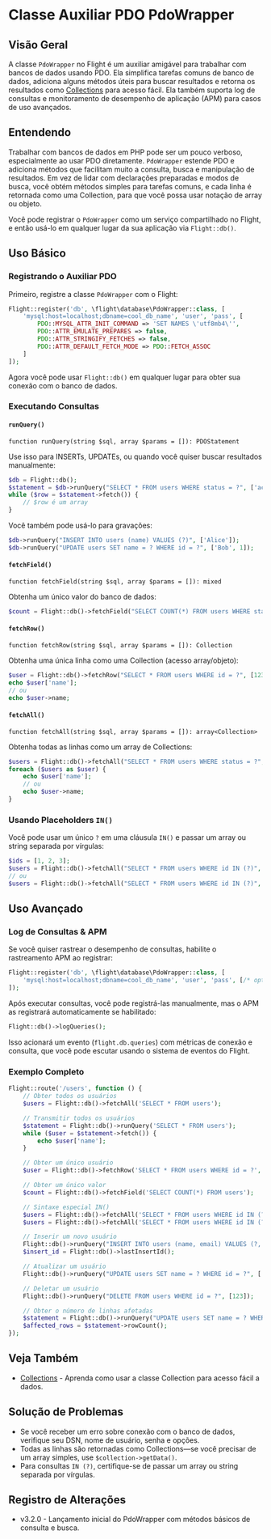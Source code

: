 # Classe Auxiliar PDO PdoWrapper

## Visão Geral

A classe `PdoWrapper` no Flight é um auxiliar amigável para trabalhar com bancos de dados usando PDO. Ela simplifica tarefas comuns de banco de dados, adiciona alguns métodos úteis para buscar resultados e retorna os resultados como [Collections](/learn/collections) para acesso fácil. Ela também suporta log de consultas e monitoramento de desempenho de aplicação (APM) para casos de uso avançados.

## Entendendo

Trabalhar com bancos de dados em PHP pode ser um pouco verboso, especialmente ao usar PDO diretamente. `PdoWrapper` estende PDO e adiciona métodos que facilitam muito a consulta, busca e manipulação de resultados. Em vez de lidar com declarações preparadas e modos de busca, você obtém métodos simples para tarefas comuns, e cada linha é retornada como uma Collection, para que você possa usar notação de array ou objeto.

Você pode registrar o `PdoWrapper` como um serviço compartilhado no Flight, e então usá-lo em qualquer lugar da sua aplicação via `Flight::db()`.

## Uso Básico

### Registrando o Auxiliar PDO

Primeiro, registre a classe `PdoWrapper` com o Flight:

```php
Flight::register('db', \flight\database\PdoWrapper::class, [
    'mysql:host=localhost;dbname=cool_db_name', 'user', 'pass', [
        PDO::MYSQL_ATTR_INIT_COMMAND => 'SET NAMES \'utf8mb4\'',
        PDO::ATTR_EMULATE_PREPARES => false,
        PDO::ATTR_STRINGIFY_FETCHES => false,
        PDO::ATTR_DEFAULT_FETCH_MODE => PDO::FETCH_ASSOC
    ]
]);
```

Agora você pode usar `Flight::db()` em qualquer lugar para obter sua conexão com o banco de dados.

### Executando Consultas

#### `runQuery()`

`function runQuery(string $sql, array $params = []): PDOStatement`

Use isso para INSERTs, UPDATEs, ou quando você quiser buscar resultados manualmente:

```php
$db = Flight::db();
$statement = $db->runQuery("SELECT * FROM users WHERE status = ?", ['active']);
while ($row = $statement->fetch()) {
    // $row é um array
}
```

Você também pode usá-lo para gravações:

```php
$db->runQuery("INSERT INTO users (name) VALUES (?)", ['Alice']);
$db->runQuery("UPDATE users SET name = ? WHERE id = ?", ['Bob', 1]);
```

#### `fetchField()`

`function fetchField(string $sql, array $params = []): mixed`

Obtenha um único valor do banco de dados:

```php
$count = Flight::db()->fetchField("SELECT COUNT(*) FROM users WHERE status = ?", ['active']);
```

#### `fetchRow()`

`function fetchRow(string $sql, array $params = []): Collection`

Obtenha uma única linha como uma Collection (acesso array/objeto):

```php
$user = Flight::db()->fetchRow("SELECT * FROM users WHERE id = ?", [123]);
echo $user['name'];
// ou
echo $user->name;
```

#### `fetchAll()`

`function fetchAll(string $sql, array $params = []): array<Collection>`

Obtenha todas as linhas como um array de Collections:

```php
$users = Flight::db()->fetchAll("SELECT * FROM users WHERE status = ?", ['active']);
foreach ($users as $user) {
    echo $user['name'];
    // ou
    echo $user->name;
}
```

### Usando Placeholders `IN()`

Você pode usar um único `?` em uma cláusula `IN()` e passar um array ou string separada por vírgulas:

```php
$ids = [1, 2, 3];
$users = Flight::db()->fetchAll("SELECT * FROM users WHERE id IN (?)", [$ids]);
// ou
$users = Flight::db()->fetchAll("SELECT * FROM users WHERE id IN (?)", ['1,2,3']);
```

## Uso Avançado

### Log de Consultas & APM

Se você quiser rastrear o desempenho de consultas, habilite o rastreamento APM ao registrar:

```php
Flight::register('db', \flight\database\PdoWrapper::class, [
    'mysql:host=localhost;dbname=cool_db_name', 'user', 'pass', [/* options */], true // último parâmetro habilita APM
]);
```

Após executar consultas, você pode registrá-las manualmente, mas o APM as registrará automaticamente se habilitado:

```php
Flight::db()->logQueries();
```

Isso acionará um evento (`flight.db.queries`) com métricas de conexão e consulta, que você pode escutar usando o sistema de eventos do Flight.

### Exemplo Completo

```php
Flight::route('/users', function () {
    // Obter todos os usuários
    $users = Flight::db()->fetchAll('SELECT * FROM users');

    // Transmitir todos os usuários
    $statement = Flight::db()->runQuery('SELECT * FROM users');
    while ($user = $statement->fetch()) {
        echo $user['name'];
    }

    // Obter um único usuário
    $user = Flight::db()->fetchRow('SELECT * FROM users WHERE id = ?', [123]);

    // Obter um único valor
    $count = Flight::db()->fetchField('SELECT COUNT(*) FROM users');

    // Sintaxe especial IN()
    $users = Flight::db()->fetchAll('SELECT * FROM users WHERE id IN (?)', [[1,2,3,4,5]]);
    $users = Flight::db()->fetchAll('SELECT * FROM users WHERE id IN (?)', ['1,2,3,4,5']);

    // Inserir um novo usuário
    Flight::db()->runQuery("INSERT INTO users (name, email) VALUES (?, ?)", ['Bob', 'bob@example.com']);
    $insert_id = Flight::db()->lastInsertId();

    // Atualizar um usuário
    Flight::db()->runQuery("UPDATE users SET name = ? WHERE id = ?", ['Bob', 123]);

    // Deletar um usuário
    Flight::db()->runQuery("DELETE FROM users WHERE id = ?", [123]);

    // Obter o número de linhas afetadas
    $statement = Flight::db()->runQuery("UPDATE users SET name = ? WHERE name = ?", ['Bob', 'Sally']);
    $affected_rows = $statement->rowCount();
});
```

## Veja Também

- [Collections](/learn/collections) - Aprenda como usar a classe Collection para acesso fácil a dados.

## Solução de Problemas

- Se você receber um erro sobre conexão com o banco de dados, verifique seu DSN, nome de usuário, senha e opções.
- Todas as linhas são retornadas como Collections—se você precisar de um array simples, use `$collection->getData()`.
- Para consultas `IN (?)`, certifique-se de passar um array ou string separada por vírgulas.

## Registro de Alterações

- v3.2.0 - Lançamento inicial do PdoWrapper com métodos básicos de consulta e busca.
